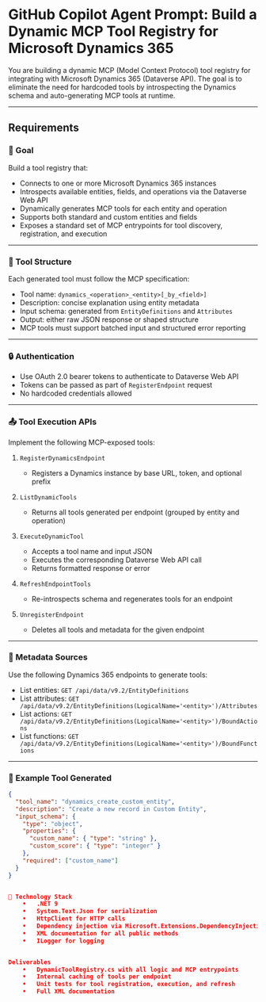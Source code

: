 # GitHub Copilot Agent Prompt: Build a Dynamic MCP Tool Registry for Microsoft Dynamics 365

You are building a dynamic MCP (Model Context Protocol) tool registry for integrating with Microsoft Dynamics 365 (Dataverse API). The goal is to eliminate the need for hardcoded tools by introspecting the Dynamics schema and auto-generating MCP tools at runtime.

---

## Requirements

### 🧠 Goal

Build a tool registry that:
- Connects to one or more Microsoft Dynamics 365 instances
- Introspects available entities, fields, and operations via the Dataverse Web API
- Dynamically generates MCP tools for each entity and operation
- Supports both standard and custom entities and fields
- Exposes a standard set of MCP entrypoints for tool discovery, registration, and execution

---

### 🔧 Tool Structure

Each generated tool must follow the MCP specification:
- Tool name: `dynamics_<operation>_<entity>[_by_<field>]`
- Description: concise explanation using entity metadata
- Input schema: generated from `EntityDefinitions` and `Attributes`
- Output: either raw JSON response or shaped structure
- MCP tools must support batched input and structured error reporting

---

### 🔒 Authentication

- Use OAuth 2.0 bearer tokens to authenticate to Dataverse Web API
- Tokens can be passed as part of `RegisterEndpoint` request
- No hardcoded credentials allowed

---

### 📤 Tool Execution APIs

Implement the following MCP-exposed tools:

1. `RegisterDynamicsEndpoint`
   - Registers a Dynamics instance by base URL, token, and optional prefix

2. `ListDynamicTools`
   - Returns all tools generated per endpoint (grouped by entity and operation)

3. `ExecuteDynamicTool`
   - Accepts a tool name and input JSON
   - Executes the corresponding Dataverse Web API call
   - Returns formatted response or error

4. `RefreshEndpointTools`
   - Re-introspects schema and regenerates tools for an endpoint

5. `UnregisterEndpoint`
   - Deletes all tools and metadata for the given endpoint

---

### 🔎 Metadata Sources

Use the following Dynamics 365 endpoints to generate tools:

- List entities: `GET /api/data/v9.2/EntityDefinitions`
- List attributes: `GET /api/data/v9.2/EntityDefinitions(LogicalName='<entity>')/Attributes`
- List actions: `GET /api/data/v9.2/EntityDefinitions(LogicalName='<entity>')/BoundActions`
- List functions: `GET /api/data/v9.2/EntityDefinitions(LogicalName='<entity>')/BoundFunctions`

---

### 🧱 Example Tool Generated

```json
{
  "tool_name": "dynamics_create_custom_entity",
  "description": "Create a new record in Custom Entity",
  "input_schema": {
    "type": "object",
    "properties": {
      "custom_name": { "type": "string" },
      "custom_score": { "type": "integer" }
    },
    "required": ["custom_name"]
  }
}


🧰 Technology Stack
	•	.NET 9
	•	System.Text.Json for serialization
	•	HttpClient for HTTP calls
	•	Dependency injection via Microsoft.Extensions.DependencyInjection
	•	XML documentation for all public methods
	•	ILogger for logging


Deliverables
	•	DynamicToolRegistry.cs with all logic and MCP entrypoints
	•	Internal caching of tools per endpoint
	•	Unit tests for tool registration, execution, and refresh
	•	Full XML documentation
